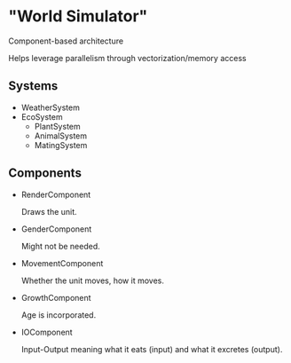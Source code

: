 "World Simulator"
=================

Component-based architecture

Helps leverage parallelism through vectorization/memory access

Systems
-------

* WeatherSystem
* EcoSystem
	* PlantSystem
	* AnimalSystem
	* MatingSystem
	
Components
----------

* RenderComponent

	Draws the unit.
* GenderComponent

	Might not be needed.
* MovementComponent

	Whether the unit moves, how it moves.
* GrowthComponent

	Age is incorporated.
* IOComponent

	Input-Output meaning what it eats (input) and what it excretes (output).